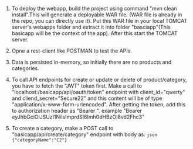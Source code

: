 
1. To deploy the webapp, build the project using command "mvn clean install".This will generate a deployable WAR file.
    (WAR file is already in the repo, you can directly use it). Put this WAR file in your local TOMCAT server's webapps folder
    and extract it into folder "basciapp"(This basicapp will be the context of the app). After this start the TOMCAT server.
    
2. Opne a rest-client like POSTMAN to test the APIs.

3. Data is persisted in-memory, so initially there are no products and categories.

4. To call API endpoints for create or update or delete of product/category, you have to fetch the "JWT" token first.
    Make a call to "localhost:<port>/basicapp/api/oauth/token" endpoint with client_id="qwerty" and cliend_secret="Secure22" and 
    this content will be of type "application/x-www-form-urlencoded". After getting the token, add this to authorization header
    as "Bearer <token>". example "Bearer eyJhbGciOiJSUzI1NiIsImprdSI6Imh0dHBzOi8vd2Fhc3"

5. To create a category, make a POST call to "basicapp/api/create/category" endpoint with body as:
           ```json
            {"categoryName":"C2"}
            ```
    
